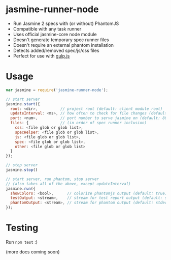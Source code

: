 jasmine-runner-node
====================
 - Run Jasmine 2 specs with (or without) PhantomJS
 - Compatible with any task runner
 - Uses official jasmine-core node module
 - Doesn't generate temporary spec runner files
 - Doesn't require an external phantom installation
 - Detects added/removed spec/js/css files
 - Perfect for use with [gulp.js](http://gulpjs.com/)

Usage
=====
``` javascript
var jasmine = require('jasmine-runner-node');

// start server
jasmine.start({
  root: <dir>,          // project root (default: client module root)
  updateInterval: <ms>, // how often to check for file changes (default: 1000)
  port: <num>,          // port number to serve jasmine on (default: 8888)
  files: {              // (in order of spec runner inclusion)
    css: <file glob or glob list>,
    specHelper: <file glob or glob list>,
    js: <file glob or glob list>,
    spec: <file glob or glob list>,
    other: <file glob or glob list>
  }
});

// stop server
jasmine.stop()

// start server, run phantom, stop server
// (also takes all of the above, except updateInterval)
jasmine.run({
  showColors: <bool>,      // colorize phantomjs output (default: true)
  testOutput: <stream>,    // stream for test report output (default: stdout)
  phantomOutput: <stream>, // stream for phantom output (default: stderr)
});

```

Testing
=======
Run `npm test` :)

(more docs coming soon)


